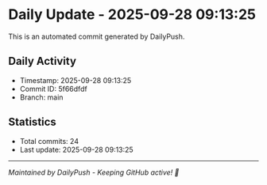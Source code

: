 # Daily Update - 2025-09-28 09:13:25

This is an automated commit generated by DailyPush.

## Daily Activity
- Timestamp: 2025-09-28 09:13:25
- Commit ID: 5f66dfdf
- Branch: main

## Statistics
- Total commits: 24
- Last update: 2025-09-28 09:13:25

---
*Maintained by DailyPush - Keeping GitHub active! 🚀*
